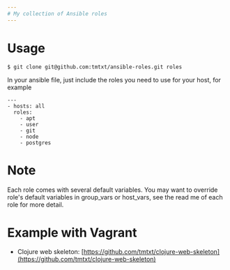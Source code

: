 ```yaml
---
# My collection of Ansible roles
---
```


# Usage

```
$ git clone git@github.com:tmtxt/ansible-roles.git roles
```

In your ansible file, just include the roles you need to use for your host, for example

```
---
- hosts: all
  roles:
    - apt
    - user
    - git
    - node
    - postgres
```

# Note

Each role comes with several default variables. You may want to override role's
default variables in group_vars or host_vars, see the read me of each role for
more detail.

# Example with Vagrant

- Clojure web skeleton: [https://github.com/tmtxt/clojure-web-skeleton](https://github.com/tmtxt/clojure-web-skeleton)
